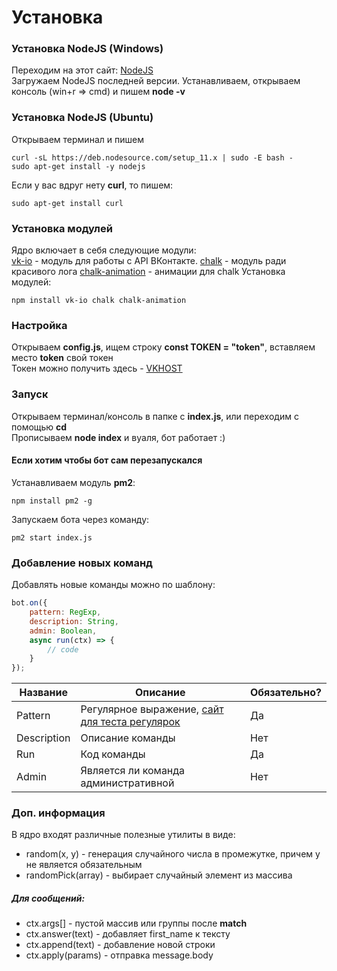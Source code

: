 ﻿# Установка
### Установка NodeJS (Windows)
Переходим на этот сайт: [NodeJS](https://nodejs.org/en/)  
Загружаем NodeJS последней версии.
Устанавливаем, открываем консоль (win+r => cmd) и пишем **node -v**  

### Установка NodeJS (Ubuntu)
Открываем терминал и пишем
```
curl -sL https://deb.nodesource.com/setup_11.x | sudo -E bash -
sudo apt-get install -y nodejs
```
Если у вас вдруг нету **curl**, то пишем:
```
sudo apt-get install curl
```

### Установка модулей
Ядро включает в себя следующие модули:  
[vk-io](https://github.com/negezor/vk-io/) - модуль для работы с API ВКонтакте.
[chalk](https://github.com/chalk/chalk) - модуль ради красивого лога
[chalk-animation](https://github.com/bokub/chalk-animation) - анимации для chalk
Установка модулей:
```
npm install vk-io chalk chalk-animation
```

### Настройка
Открываем **config.js**, ищем строку **const TOKEN = "token"**, вставляем место **token** свой токен  
Токен можно получить здесь - [VKHOST](https://vkhost.github.io/)

### Запуск
Открываем терминал/консоль в папке с **index.js**, или переходим с помощью **cd**  
Прописываем **node index** и вуаля, бот работает :)
#### Если хотим чтобы бот сам перезапускался
Устанавливаем модуль **pm2**:
```
npm install pm2 -g
```
Запускаем бота через команду:
```
pm2 start index.js
```

### Добавление новых команд
Добавлять новые команды можно по шаблону:
```javascript
bot.on({
    pattern: RegExp,
    description: String,
    admin: Boolean,
    async run(ctx) => {
        // code
    }
});
```
Название | Описание | Обязательно?
------------ | ------------- | -------------
Pattern | Регулярное выражение, [сайт для теста регулярок](https://regexr.ru/) | Да
Description | Описание команды | Нет
Run | Код команды | Да
Admin | Является ли команда административной | Нет

### Доп. информация
В ядро входят различные полезные утилиты в виде:
* random(x, y) - генерация случайного числа в промежутке, причем y не является обязательным
* randomPick(array) - выбирает случайный элемент из массива
##### Для сообщений:
* ctx.args[] - пустой массив или группы после **match**
* ctx.answer(text) - добавляет first_name к тексту
* ctx.append(text) - добавление новой строки
* ctx.apply(params) - отправка message.body